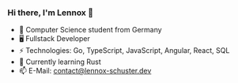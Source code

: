 ### Hi there, I'm Lennox 👋

- 🏫 Computer Science student from Germany
- 🖥️ Fullstack Developer
- ⚡ Technologies: Go, TypeScript, JavaScript, Angular, React, SQL
- 🦀 Currently learning Rust
- 📫 E-Mail: [contact@lennox-schuster.dev](mailto:contact@lennox-schuster.dev)

<!--
**leschuster/leschuster** is a ✨ _special_ ✨ repository because its `README.md` (this file) appears on your GitHub profile.

Here are some ideas to get you started:

- 🔭 I’m currently working on ...
- 🌱 I’m currently learning ...
- 👯 I’m looking to collaborate on ...
- 🤔 I’m looking for help with ...
- 💬 Ask me about ...
- 📫 How to reach me: ...
- 😄 Pronouns: ...
- ⚡ Fun fact: ...
-->
